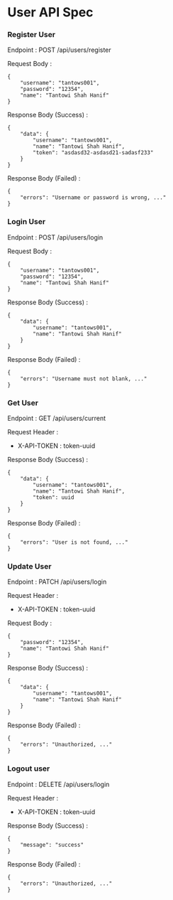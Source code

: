 # User API Spec

### Register User

Endpoint : POST /api/users/register

Request Body :

```
{
	"username": "tantows001",
	"password": "12354",
	"name": "Tantowi Shah Hanif"
}
```

Response Body (Success) :

```
{
	"data": {
		"username": "tantows001",
		"name": "Tantowi Shah Hanif",
		"token": "asdasd32-asdasd21-sadasf233"
	}
}
```

Response Body (Failed) :

```
{
	"errors": "Username or password is wrong, ..."
}
```

### Login User

Endpoint : POST /api/users/login

Request Body :

```
{
	"username": "tantows001",
	"password": "12354",
	"name": "Tantowi Shah Hanif"
}
```

Response Body (Success) :

```
{
	"data": {
		"username": "tantows001",
		"name": "Tantowi Shah Hanif"
	}
}
```

Response Body (Failed) :

```
{
	"errors": "Username must not blank, ..."
}
```

### Get User

Endpoint : GET /api/users/current

Request Header :

- X-API-TOKEN : token-uuid

Response Body (Success) :

```
{
	"data": {
		"username": "tantows001",
		"name": "Tantowi Shah Hanif",
		"token": uuid
	}
}
```

Response Body (Failed) :

```
{
	"errors": "User is not found, ..."
}
```


### Update User

Endpoint : PATCH /api/users/login

Request Header :

- X-API-TOKEN : token-uuid

Request Body :

```
{
	"password": "12354",
	"name": "Tantowi Shah Hanif"
}
```

Response Body (Success) :

```
{
	"data": {
		"username": "tantows001",
		"name": "Tantowi Shah Hanif"
	}
}
```

Response Body (Failed) :

```
{
	"errors": "Unauthorized, ..."
}
```

### Logout user

Endpoint : DELETE /api/users/login

Request Header :

- X-API-TOKEN : token-uuid

Response Body (Success) :

```
{
	"message": "success"
}
```

Response Body (Failed) :

```
{
	"errors": "Unauthorized, ..."
}
```

